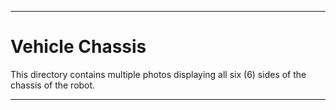 
***

Vehicle Chassis
====

This directory contains multiple photos displaying all six (6) sides of the chassis of the robot.

***
